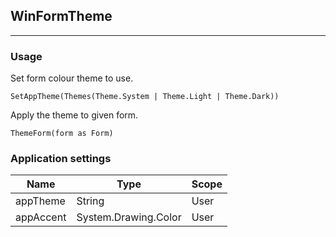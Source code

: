 ## WinFormTheme
---
### Usage
Set form colour theme to use.
```vbnet
SetAppTheme(Themes(Theme.System | Theme.Light | Theme.Dark))
```
Apply the theme to given form.
```vbnet
ThemeForm(form as Form)
```
### Application settings
Name|Type|Scope
---|---|---
appTheme|String|User
appAccent|System.Drawing.Color|User